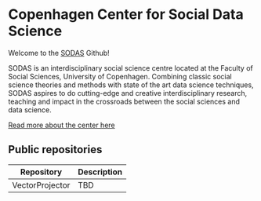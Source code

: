 # Copenhagen Center for Social Data Science

Welcome to the [SODAS](https://sodas.ku.dk/) Github!

SODAS is an interdisciplinary social science centre located at the Faculty of Social Sciences, University of Copenhagen. Combining classic social science theories and methods with state of the art data science techniques, SODAS aspires to do cutting-edge and creative interdisciplinary research, teaching and impact in the crossroads between the social sciences and data science.

[Read more about the center here](https://sodas.ku.dk/about/)

## Public repositories

Repository | Description
-----|-----
VectorProjector | TBD

<!--

**Here are some ideas to get you started:**

🙋‍♀️ A short introduction - what is your organization all about?
🌈 Contribution guidelines - how can the community get involved?
👩‍💻 Useful resources - where can the community find your docs? Is there anything else the community should know?
🍿 Fun facts - what does your team eat for breakfast?
🧙 Remember, you can do mighty things with the power of [Markdown](https://docs.github.com/github/writing-on-github/getting-started-with-writing-and-formatting-on-github/basic-writing-and-formatting-syntax)
-->
